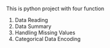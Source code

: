 This is python project with four function
1. Data Reading
2. Data Summary
3. Handling Missing Values
4. Categorical Data Encoding
